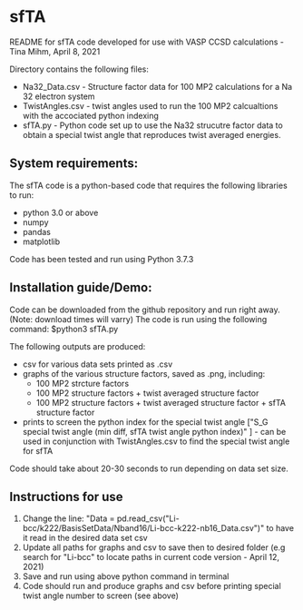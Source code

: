 # sfTA
README for sfTA code developed for use with VASP CCSD calculations - Tina Mihm, April 8, 2021

Directory contains the following files:
 - Na32_Data.csv - Structure factor data for 100 MP2 calculations for a Na 32 electron system
 - TwistAngles.csv - twist angles used to run the 100 MP2 calcualtions with the accociated python indexing
 - sfTA.py - Python code set up to use the Na32 strucutre factor data to obtain a special twist angle that reproduces twist averaged energies. 

System requirements: 
------------------------

The sfTA code is a python-based code that requires the following libraries to run:
  - python 3.0 or above 
  - numpy
  - pandas  
  - matplotlib  

Code has been tested and run using Python 3.7.3

Installation guide/Demo:
-------------------------
Code can be downloaded from the github repository and run right away. (Note: download times will varry) 
The code is run using the following command: $python3 sfTA.py

The following outputs are produced: 
  - csv for various data sets printed as .csv
  - graphs of the various structure factors, saved as .png, including: 
      - 100 MP2 strcture factors
      - 100 MP2 structure factors + twist averaged structure factor
      - 100 MP2 structure factors + twist averaged structure factor + sfTA structure factor
  - prints to screen the python index for the special twist angle ["S_G special twist angle (min diff, sfTA twist angle python index)" ]  - can be used in conjunction with TwistAngles.csv to find the special twist angle for sfTA 

Code should take about 20-30 seconds to run depending on data set size.

Instructions for use
--------------------------
1. Change the line: "Data = pd.read_csv("Li-bcc/k222/BasisSetData/Nband16/Li-bcc-k222-nb16_Data.csv")" to have it read in the desired data set csv
2. Update all paths for graphs and csv to save then to desired folder (e.g search for "Li-bcc" to locate paths in current code version - April 12, 2021) 
3. Save and run using above python command in terminal
4. Code should run and produce graphs and csv before printing special twist angle number to screen (see above)  
